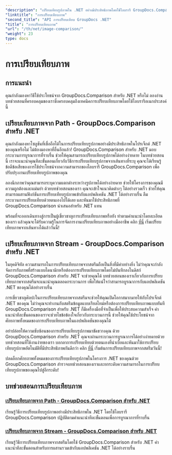 ```yaml
---
"description": "เปรียบเทียบรูปภาพใน .NET อย่างมีประสิทธิภาพโดยใช้ไลบรารี GroupDocs.Comparison บทช่วยสอนแบบทีละขั้นตอนสำหรับการบูรณาการที่ราบรื่นจากเส้นทางหรือสตรีม"
"linktitle": "การเปรียบเทียบภาพ"
"second_title": "API การเปรียบเทียบ GroupDocs .NET"
"title": "การเปรียบเทียบภาพ"
"url": "/th/net/image-comparison/"
"weight": 23
type: docs
---
```

# การเปรียบเทียบภาพ


## การแนะนำ

คุณกำลังมองหาวิธีใช้ประโยชน์จาก GroupDocs.Comparison สำหรับ .NET หรือไม่ ลองอ่านบทช่วยสอนที่ครอบคลุมของเราซึ่งครอบคลุมถึงเทคนิคการเปรียบเทียบภาพโดยใช้ไลบรารีอเนกประสงค์นี้

## เปรียบเทียบภาพจาก Path - GroupDocs.Comparison สำหรับ .NET

คุณกำลังมองหาโซลูชันที่เชื่อถือได้ในการเปรียบเทียบรูปภาพอย่างมีประสิทธิภาพในโปรเจ็กต์ .NET ของคุณหรือไม่ ไม่ต้องมองหาที่อื่นอีกแล้ว! GroupDocs.Comparison สำหรับ .NET มอบกระบวนการบูรณาการที่ราบรื่น ช่วยให้คุณสามารถเปรียบเทียบรูปภาพได้อย่างง่ายดาย ในบทช่วยสอนนี้ เราจะแนะนำคุณทีละขั้นตอนเกี่ยวกับวิธีการเปรียบเทียบรูปภาพจากเส้นทางที่ระบุ คุณจะได้เรียนรู้ข้อดีข้อเสียของการใช้ประโยชน์จากความสามารถของไลบรารี GroupDocs.Comparison เพื่อปรับปรุงงานเปรียบเทียบรูปภาพของคุณ

ลองนึกภาพว่าคุณสามารถระบุความแตกต่างระหว่างรูปภาพได้อย่างง่ายดาย ช่วยให้โครงการของคุณมีความถูกต้องและแม่นยำ ด้วยบทช่วยสอนของเรา คุณจะเข้าใจแนวคิดต่างๆ ได้อย่างรวดเร็ว ช่วยให้คุณสามารถผสานฟังก์ชันการเปรียบเทียบรูปภาพเข้ากับแอปพลิเคชัน .NET ได้อย่างราบรื่น ลืมกระบวนการเปรียบเทียบด้วยตนเองไปได้เลย และหันมาใช้ประสิทธิภาพที่ GroupDocs.Comparison นำเสนอสำหรับ .NET แทน

พร้อมที่จะออกเดินทางสู่การเป็นผู้เชี่ยวชาญการเปรียบเทียบภาพหรือยัง ทำตามคำแนะนำโดยละเอียดของเรา แล้วคุณจะได้รับความรู้ในการจัดการงานเปรียบเทียบภาพอย่างมืออาชีพ คลิก [ที่นี่](./compare-images-from-path/) เริ่มเปรียบเทียบภาพจากเส้นทางได้แล้ววันนี้!

## เปรียบเทียบภาพจาก Stream - GroupDocs.Comparison สำหรับ .NET

ในยุคดิจิทัล ความสามารถในการเปรียบเทียบภาพจากสตรีมถือเป็นสิ่งที่มีค่าอย่างยิ่ง ไม่ว่าคุณจะกำลังจัดการกับภาพที่สร้างแบบไดนามิกหรือต้องการเปรียบเทียบภาพโดยไม่บันทึกลงในดิสก์ GroupDocs.Comparison สำหรับ .NET จะช่วยคุณได้ บทช่วยสอนของเราเกี่ยวกับการเปรียบเทียบภาพจากสตรีมจะแนะนำคุณตลอดกระบวนการ เพื่อให้แน่ใจว่าสามารถบูรณาการกับแอปพลิเคชัน .NET ของคุณได้อย่างราบรื่น

การเชี่ยวชาญศิลปะในการเปรียบเทียบภาพจากสตรีมจะช่วยให้คุณเปิดโอกาสมากมายให้กับโปรเจ็กต์ .NET ของคุณ ไม่ว่าคุณจะทำงานกับสตรีมข้อมูลแบบเรียลไทม์หรือต้องการเปรียบเทียบภาพแบบทันที GroupDocs.Comparison สำหรับ .NET ก็มีเครื่องมือที่จำเป็นเพื่อให้ประสบความสำเร็จ คำแนะนำทีละขั้นตอนของเราจะช่วยไขข้อข้องใจเกี่ยวกับกระบวนการนี้ ช่วยให้คุณใช้ประโยชน์จากศักยภาพทั้งหมดของการเปรียบเทียบภาพในแอปพลิเคชันของคุณได้

อย่าปล่อยให้ความซับซ้อนของการเปรียบเทียบรูปภาพมาขัดขวางคุณ ด้วย GroupDocs.Comparison สำหรับ .NET คุณจะผ่านกระบวนการบูรณาการได้อย่างง่ายดายด้วยบทช่วยสอนที่ใช้งานง่ายของเรา บอกลาการเปรียบเทียบด้วยตนเองที่น่าเบื่อและหันมาใช้การเปรียบเทียบรูปภาพอัตโนมัติที่มีประสิทธิภาพกันดีกว่า คลิก [ที่นี่](./compare-images-from-stream/) เริ่มต้นการเปรียบเทียบภาพจากสตรีมวันนี้!

ปลดล็อกศักยภาพทั้งหมดของการเปรียบเทียบรูปภาพในโครงการ .NET ของคุณด้วย GroupDocs.Comparison สำรวจบทช่วยสอนของเราและยกระดับความสามารถในการเปรียบเทียบรูปภาพของคุณไปสู่อีกระดับ!
## บทช่วยสอนการเปรียบเทียบภาพ
### [เปรียบเทียบภาพจาก Path - GroupDocs.Comparison สำหรับ .NET](./compare-images-from-path/)
เรียนรู้วิธีการเปรียบเทียบรูปภาพอย่างมีประสิทธิภาพใน .NET โดยใช้ไลบรารี GroupDocs.Comparison ปฏิบัติตามคำแนะนำทีละขั้นตอนเพื่อการบูรณาการที่ราบรื่น
### [เปรียบเทียบภาพจาก Stream - GroupDocs.Comparison สำหรับ .NET](./compare-images-from-stream/)
เรียนรู้วิธีการเปรียบเทียบภาพจากสตรีมโดยใช้ GroupDocs.Comparison สำหรับ .NET คำแนะนำทีละขั้นตอนสำหรับการผสานรวมเข้ากับแอปพลิเคชัน .NET ได้อย่างราบรื่น